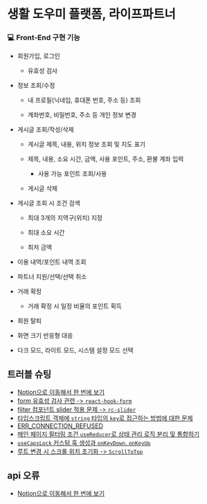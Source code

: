 # 생활 도우미 플랫폼, 라이프파트너

### 💻 Front-End 구현 기능

- 회원가입, 로그인

  - 유효성 검사

- 정보 조회/수정

  - 내 프로필(닉네임, 휴대폰 번호, 주소 등) 조회

  - 계좌번호, 비밀번호, 주소 등 개인 정보 변경

- 게시글 조회/작성/삭제

  - 게시글 제목, 내용, 위치 정보 조회 및 지도 표기

  - 제목, 내용, 소요 시간, 금액, 사용 포인트, 주소, 환불 계좌 입력

    - 사용 가능 포인트 조회/사용

  - 게시글 삭제

- 게시글 조회 시 조건 검색

  - 최대 3개의 지역구(위치) 지정

  - 최대 소요 시간

  - 최저 금액

- 이용 내역/포인트 내역 조회

- 파트너 지원/선택/선택 취소

- 거래 확정

  - 거래 확정 시 일정 비율의 포인트 획득

- 회원 탈퇴

- 화면 크기 반응형 대응

- 다크 모드, 라이트 모드, 시스템 설정 모드 선택

## 트러블 슈팅

- [Notion으로 이동해서 한 번에 보기](https://lifepartner.notion.site/Client-troubleshooting-f012e01129cc48dcaa0c397bd0bade60)
- <a href="https://soonzero.notion.site/24b5257366604a279c73b99d5cf361d8#7957775a8fa443b6b4e49ddf49cd8dba">form 유효성 검사 관련 -> <code>react-hook-form</code>
  </a>
- <a href="https://soonzero.notion.site/24b5257366604a279c73b99d5cf361d8#496c966080d34b3eb87f864459813db1">
  filter 컴포넌트 slider 적용 문제 -> <code>rc-slider</code>
  </a>
- <a href="https://soonzero.notion.site/24b5257366604a279c73b99d5cf361d8#3389b23b06524fd587978165ec7c8bb7">
  타입스크립트 객체에 <code>string</code> 타입의 <code>key</code>로 접근하는 방법에 대한 문제
  </a>
- <a href="https://soonzero.notion.site/24b5257366604a279c73b99d5cf361d8#90699ffa66f24e7583d3820f0986b5e2">
  ERR_CONNECTION_REFUSED
  </a>
- <a href="https://soonzero.notion.site/24b5257366604a279c73b99d5cf361d8#78bb4420ff2546a280a958a64bf055fe">
  메인 페이지 필터링 조건 <code>useReducer</code>로 상태 관리 로직 분리 및 통합하기
  </a>
- <a href="https://soonzero.notion.site/24b5257366604a279c73b99d5cf361d8#075498a6b71b401880123dcc77aabadf">
  <code>useCapsLock</code> 커스텀 훅 생성과 <code>onKeyDown</code>, <code>onKeyUp</code>
  </a>
- <a href="https://soonzero.notion.site/24b5257366604a279c73b99d5cf361d8#e6e7e3d9344340c9974e7c99d74e11ba">
  루트 변경 시 스크롤 위치 초기화 -> <code>ScrollToTop</code>
  </a>

## api 오류

- [Notion으로 이동해서 한 번에 보기](https://lifepartner.notion.site/api-7c4728fc53ad4c52960510a77f4507eb)
